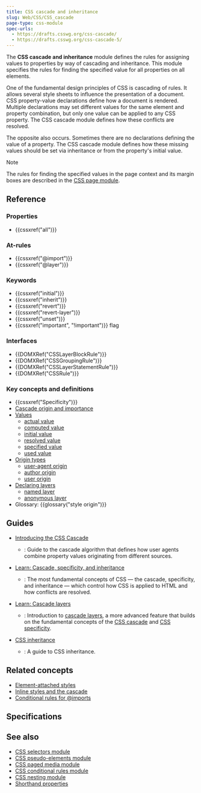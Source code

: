 ```yaml
---
title: CSS cascade and inheritance
slug: Web/CSS/CSS_cascade
page-type: css-module
spec-urls:
  - https://drafts.csswg.org/css-cascade/
  - https://drafts.csswg.org/css-cascade-5/
---
```




The **CSS cascade and inheritance** module defines the rules for assigning values to properties by way of cascading and inheritance. This module specifies the rules for finding the specified value for all properties on all elements.

One of the fundamental design principles of CSS is cascading of rules. It allows several style sheets to influence the presentation of a document. CSS property-value declarations define how a document is rendered. Multiple declarations may set different values for the same element and property combination, but only one value can be applied to any CSS property. The CSS cascade module defines how these conflicts are resolved.

The opposite also occurs. Sometimes there are no declarations defining the value of a property. The CSS cascade module defines how these missing values should be set via inheritance or from the property's initial value.

> [!NOTE]
> The rules for finding the specified values in the page context and its margin boxes are described in the [CSS page module](/Web/CSS/CSS_paged_media).

## Reference

### Properties

- {{cssxref("all")}}

### At-rules

- {{cssxref("@import")}}
- {{cssxref("@layer")}}

### Keywords

- {{cssxref("initial")}}
- {{cssxref("inherit")}}
- {{cssxref("revert")}}
- {{cssxref("revert-layer")}}
- {{cssxref("unset")}}
- {{cssxref("important", "!important")}} flag

### Interfaces

- {{DOMXRef("CSSLayerBlockRule")}}
- {{DOMXRef("CSSGroupingRule")}}
- {{DOMXRef("CSSLayerStatementRule")}}
- {{DOMXRef("CSSRule")}}

### Key concepts and definitions

- {{cssxref("Specificity")}}
- [Cascade origin and importance](/Web/CSS/Cascade)
- [Values](/Web/CSS/Value_definition_syntax)
  - [actual value](/Web/CSS/actual_value)
  - [computed value](/Web/CSS/computed_value)
  - [initial value](/Web/CSS/initial_value)
  - [resolved value](/Web/CSS/resolved_value)
  - [specified value](/Web/CSS/specified_value)
  - [used value](/Web/CSS/used_value)
- [Origin types](/Web/CSS/Cascade#origin_types)
  - [user-agent origin](/Web/CSS/Cascade#user-agent_stylesheets)
  - [author origin](/Web/CSS/Cascade#author_stylesheets)
  - [user origin](/Web/CSS/Cascade#user_stylesheets)
- [Declaring layers](/Web/CSS/@import#importing_css_rules_into_a_cascade_layer)
  - [named layer](/Learn/CSS/Building_blocks/Cascade_layers#the_layer_statement_at-rule_for_named_layers)
  - [anonymous layer](/Learn/CSS/Building_blocks/Cascade_layers#the_layer_block_at-rule_for_named_and_anonymous_layers)
- Glossary: {{glossary("style origin")}}

## Guides

- [Introducing the CSS Cascade](/Web/CSS/Cascade)

  - : Guide to the cascade algorithm that defines how user agents combine property values originating from different sources.

- [Learn: Cascade, specificity, and inheritance](/Learn/CSS/Building_blocks/Cascade_and_inheritance)

  - : The most fundamental concepts of CSS — the cascade, specificity, and inheritance — which control how CSS is applied to HTML and how conflicts are resolved.

- [Learn: Cascade layers](/Learn/CSS/Building_blocks/Cascade_layers)

  - : Introduction to [cascade layers](/Web/CSS/@layer), a more advanced feature that builds on the fundamental concepts of the [CSS cascade](/Web/CSS/Cascade) and [CSS specificity](/Web/CSS/Specificity).

- [CSS inheritance](/Web/CSS/Inheritance)
  - : A guide to CSS inheritance.

## Related concepts

- [Element-attached styles](/Web/HTML/Global_attributes/style)
- [Inline styles and the cascade](/Web/CSS/Cascade#inline_styles)
- [Conditional rules for @imports](/Web/CSS/@import#importing_css_rules_conditional_on_media_queries)

## Specifications



## See also

- [CSS selectors module](/Web/CSS/CSS_selectors)
- [CSS pseudo-elements module](/Web/CSS/CSS_pseudo-elements)
- [CSS paged media module](/Web/CSS/CSS_paged_media)
- [CSS conditional rules module](/Web/CSS/CSS_conditional_rules)
- [CSS nesting module](/Web/CSS/CSS_nesting)
- [Shorthand properties](/Web/CSS/Shorthand_properties)
